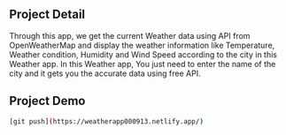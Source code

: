 ## Project Detail
Through this app, we get the current Weather data using API from OpenWeatherMap 
and display the weather information like Temperature, Weather condition, Humidity 
and Wind Speed according to the city in this Weather app. 
In this Weather app, You just need to enter the name of the city and it gets you the accurate data using free API.

## Project Demo

```sh
[git push](https://weatherapp000913.netlify.app/)
```
